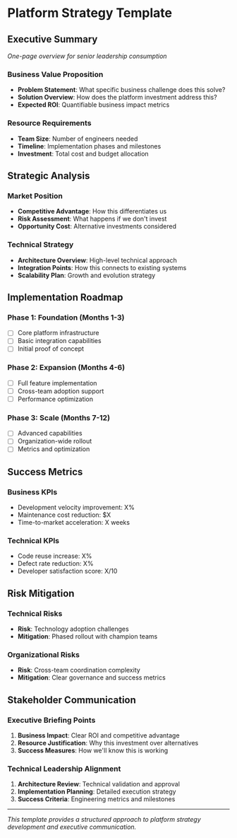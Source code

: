 # Platform Strategy Template

## Executive Summary
*One-page overview for senior leadership consumption*

### Business Value Proposition
- **Problem Statement**: What specific business challenge does this solve?
- **Solution Overview**: How does the platform investment address this?
- **Expected ROI**: Quantifiable business impact metrics

### Resource Requirements
- **Team Size**: Number of engineers needed
- **Timeline**: Implementation phases and milestones
- **Investment**: Total cost and budget allocation

## Strategic Analysis

### Market Position
- **Competitive Advantage**: How this differentiates us
- **Risk Assessment**: What happens if we don't invest
- **Opportunity Cost**: Alternative investments considered

### Technical Strategy
- **Architecture Overview**: High-level technical approach
- **Integration Points**: How this connects to existing systems
- **Scalability Plan**: Growth and evolution strategy

## Implementation Roadmap

### Phase 1: Foundation (Months 1-3)
- [ ] Core platform infrastructure
- [ ] Basic integration capabilities
- [ ] Initial proof of concept

### Phase 2: Expansion (Months 4-6)
- [ ] Full feature implementation
- [ ] Cross-team adoption support
- [ ] Performance optimization

### Phase 3: Scale (Months 7-12)
- [ ] Advanced capabilities
- [ ] Organization-wide rollout
- [ ] Metrics and optimization

## Success Metrics

### Business KPIs
- Development velocity improvement: X%
- Maintenance cost reduction: $X
- Time-to-market acceleration: X weeks

### Technical KPIs
- Code reuse increase: X%
- Defect rate reduction: X%
- Developer satisfaction score: X/10

## Risk Mitigation

### Technical Risks
- **Risk**: Technology adoption challenges
- **Mitigation**: Phased rollout with champion teams

### Organizational Risks
- **Risk**: Cross-team coordination complexity
- **Mitigation**: Clear governance and success metrics

## Stakeholder Communication

### Executive Briefing Points
1. **Business Impact**: Clear ROI and competitive advantage
2. **Resource Justification**: Why this investment over alternatives
3. **Success Measures**: How we'll know this is working

### Technical Leadership Alignment
1. **Architecture Review**: Technical validation and approval
2. **Implementation Planning**: Detailed execution strategy
3. **Success Criteria**: Engineering metrics and milestones

---

*This template provides a structured approach to platform strategy development and executive communication.*
